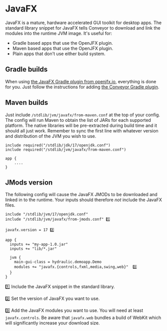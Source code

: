 # JavaFX

JavaFX is a mature, hardware accelerated GUI toolkit for desktop apps. The standard library snippet for JavaFX tells Conveyor to download
and link the modules into the runtime JVM image. It's useful for:

* Gradle based apps that use the OpenJFX plugin.
* Maven based apps that use the OpenJFX plugin.
* Plain apps that don't use either build system.

## Gradle builds

When using [the JavaFX Gradle plugin from openjfx.io](https://openjfx.io/openjfx-docs/#gradle), everything is done for you. Just follow
the instructions for adding [the Conveyor Gradle plugin](../configs/maven-gradle#gradle).

## Maven builds

Just include `/stdlib/jvm/javafx/from-maven.conf` at the top of your config. The config will run Maven to obtain the list of JARs for 
each supported platform. The native libraries will be pre-extracted during build time and it should all just work. Remember to sync 
the first line with whatever version and distribution of the JVM you wish to use.

```
include required("/stdlib/jdk/17/openjdk.conf")
include required("/stdlib/jvm/javafx/from-maven.conf")

app {
	....
}
```

## JMods version

The following config will cause the JavaFX JMODs to be downloaded and linked in to the runtime. Your inputs should therefore _not_ include
the JavaFX files.

```hocon
include "/stdlib/jvm/17/openjdk.conf"
include "/stdlib/jvm/javafx/from-jmods.conf" 1️⃣

javafx.version = 17 2️⃣ 

app {
  inputs += "my-app-1.0.jar"
  inputs += "lib/*.jar"

  jvm {
    main-gui-class = hydraulic.demoapp.Demo
    modules += "javafx.{controls,fxml,media,swing,web}"  3️⃣
  }
}
```

1️⃣ Include the JavaFX snippet in the standard library.

2️⃣ Set the version of JavaFX you want to use.

3️⃣ Add the JavaFX modules you want to use. You will need at least `javafx.controls`. Be aware that `javafx.web` bundles a build of WebKit which will significantly increase your download size.
